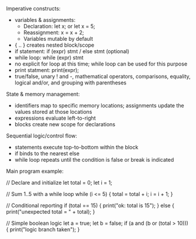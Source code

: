 Imperative constructs:
- variables & assignments:
    - Declaration: let x; or let x = 5;
    - Reassignment: x = x + 2;
    - Variables mutable by default
 - { .. } creates nested block/scope
 - if statement: if (expr) stmt / else stmt (optional)
 - while loop: while (expr) stmt
 - no explicit for loop at this time; while loop can be used for this purpose
 - print statment: print(expr);
 - true/false, unary ! and -, mathematical operators, comparisons, equality, logical and/or, and grouping with parentheses

State & memory management:
- identifiers map to specific memory locations; assignments update the values stored at those locations
- expressions evaluate left-to-right
- blocks create new scope for declarations

Sequential logic/control flow:
- statements execute top-to-bottom within the block
- if binds to the nearest else
- while loop repeats until the condition is false or break is indicated

Main program example:

// Declare and initialize
let total = 0;
let i = 1;

// Sum 1..5 with a while loop
while (i <= 5) {
  total = total + i;
  i = i + 1;
}

// Conditional reporting
if (total == 15) {
  print("ok: total is 15");
} else {
  print("unexpected total = " + total);
}

// Simple boolean logic
let a = true;
let b = false;
if (a and (b or (total > 10))) {
  print("logic branch taken");
}
